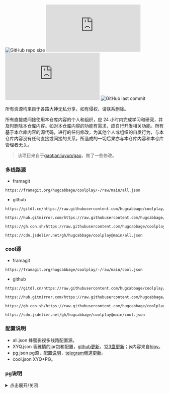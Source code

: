 ![GitHub repo size](https://img.shields.io/github/repo-size/hugcabbage/coolplay)
![GitHub file size in bytes](https://img.shields.io/github/size/hugcabbage/coolplay/jar%2Fpg.jar?label=pg.jar%20size)
![GitHub file size in bytes](https://img.shields.io/github/size/hugcabbage/coolplay/jar%2FXYQ.jar?label=XYQ.jar%20size)
![GitHub last commit](https://img.shields.io/github/last-commit/hugcabbage/coolplay)

所有资源均来自于各路大神无私分享，如有侵权，请联系删除。

所有直接或间接使用本仓库内容的个人和组织，应 24 小时内完成学习和研究，并及时删除本仓库内容。如对本仓库内容的功能有需求，应自行开发相关功能。所有基于本仓库内容的源代码，进行的任何修改，为其他个人或组织的自发行为，与本仓库内容没有任何直接或间接的关系，所造成的一切后果亦与本仓库内容和本仓库管理者无关。

> 该项目来自于[gaotianliuyun/gao](https://github.com/gaotianliuyun/gao.git)，做了一些修改。

### 多线路源
- framagit
```text
https://framagit.org/hugcabbage/coolplay/-/raw/main/all.json
```
- github
```text
https://gitdl.cn/https://raw.githubusercontent.com/hugcabbage/coolplay/main/all.json
```
```text
https://hub.gitmirror.com/https://raw.githubusercontent.com/hugcabbage/coolplay/main/all.json
```
```text
https://gh.con.sh/https://raw.githubusercontent.com/hugcabbage/coolplay/main/all.json
```
```text
https://cdn.jsdelivr.net/gh/hugcabbage/coolplay@main/all.json
```

### cool源
- framagit
```text
https://framagit.org/hugcabbage/coolplay/-/raw/main/cool.json
```
- github
```text
https://gitdl.cn/https://raw.githubusercontent.com/hugcabbage/coolplay/main/cool.json
```
```text
https://hub.gitmirror.com/https://raw.githubusercontent.com/hugcabbage/coolplay/main/cool.json
```
```text
https://gh.con.sh/https://raw.githubusercontent.com/hugcabbage/coolplay/main/cool.json
```
```text
https://cdn.jsdelivr.net/gh/hugcabbage/coolplay@main/cool.json
```

### 配置说明
- all.json 蜂蜜影视多线路配置源。
- XYQ.json 香雅情的jar包和配置，[github更新](https://github.com/xyq254245/xyqonlinerule.git)，[123盘更新](https://www.123pan.com/s/alSeVv-lGO0A.html)；js内容来自[hipy](https://github.com/hjdhnx/hipy-server.git)。
- pg.json pg源，[配置说明](#pg说明)，[telegram频道更新](https://t.me/s/PandaGroovePG)。
- cool.json XYQ+PG。

### pg说明
<details>
  <summary>点击展开/关闭</summary>

有缘人注意：本zip目前仅支持"影视","OK影视","EasyBox"使用，其他播放器或基于影视魔改的播放器使用本zip都会导致网盘内容无法播放。对本zip内的核心jar所作的任何魔改、缝合都会导致网盘原画不可播放。

* 本ZIP所加载的资源完全来自网上公开分享的内容，若有版权问题请联系相关网站删除，本ZIP只读取和播放网络公开资源，既不维护也不储存任何网络资源。

****************************************************************

*  把本zip文件解压缩到安卓设备的任意目录                       *

*  然后在播放器的点播接口设定中，指定到解压后目录中的jsm.json  *

****************************************************************

* 每次更新zip都可以覆盖到同一个目录，覆盖后无需重新扫码就可以继续使用网盘

* 可以使用影视的内部http服务器实现zip上传和自动解压，方法：用手机或PC打开http://播放器IP:9978/，

* 然后点击最后一个TAB(本地)，然后创建一个新文件夹，例如“tvbox”，然后进入"tvbox"，然后创建"js"和"lib"两个子目录，

* 然后点击“上传档案”，把本zip上传到该目录就会自动解压。

================================================================

以下所有说明不看也可以正常使用本zip，只是给动手能力强的有缘人更多定制化的可能性。默认设置就可以欣赏绝大部分网络资源，只需要切换到“网盘及弹幕设置”这个视频源扫不同网盘的二维码即可。（切换方法：播放器首页点击左上角图标或文字，找到“网盘及弹幕设置”点击）

================================================================

提示0: 多个播放器或多次外挂本zip情况下，需要只保留一个播放器或1个外挂运行，其他的要主动杀掉，否则可能出现网盘播放异常.

提示1：发现影视壳并不能加载最新的jar，如果遇到jar表现异常，或者最新的jar承诺的功能改进没有实现，请清除播放壳app的缓存后强杀播放壳后再试，清除方法1：在壳app的设置里点击“缓存”，清除方法2：设备的应用管理中，清除壳app的数据及缓存。

提示2：迅雷云盘限制极为严格，不要尝试单账号多用户异地使用，或多线程使用，随时可能封号。

提示3：zip包内预置的aliproxy从jar内的assets改为zip内的aliproxy.gz，可以减少jar包对播放器内存的消耗，但因为aliproxy.gz的释出需要使用到壳上的proxy功能，所以如果播放设备安装了多个类似的播放器，可能导致aliproxy释放出错或运行出错。不要尝试在同一个播放设备上运行多个播放壳，也不要尝试把本jar加载到同一个播放设备的不同播放壳上。

提示4：本zip会自动检测系统内核是64还是32位，尽量使用aliproxy的64位版本（不带.64扩展名），但受系统限制，有时自动检测会失败，就会回落到aliproxy.32，如果你确定自己的系统内核是64位的，则可以在tokenm.json中设置"aliproxy_url":"./aliproxy.gz;md5=1"来强制使用64位的aliproxy

提示5：播放原盘ISO时，可能会呼叫外部播放器，此时需要把原播放器在任务列表中锁定，防止原播放器切入后台被杀掉，具体方法：按任务列表按钮，找到原播放器，点击图标在弹出菜单中选择锁定或点击锁头标志

可以透过配置中的“网盘及弹幕配置”的视频源来实现快捷方便的获取32位token及opentoken的功能。

复制lib/tokentemplate.json成为lib/tokenm.json，并填写必要的内容

tokenm.json格式说明：

```jsonc
{
"token":"这里填写阿里云盘的32位token，也可以不填写，在播放阿里云盘内容时会弹出窗口，点击QrCode，用阿里云盘app扫码",
"open_token":"这里填写通过alist或其他openapi提供方申请的aliyun openapi token",
"is_vip":true, //是否是阿里云盘的VIP用户，设置为true后，使用vip_thread_limit设置的数值来并发加速
"vip_thread_limit":32, //这里是阿里云盘的转存原画并发线程数
"vip_thread_limit_night":"19-23=10", //这里是阿里云盘的转存原画夜间并发线程数, 等号前标识夜间时段，等号后标识线程数
"quark_thread_limit":32, //这里是夸克网盘GO代理的并发协程数或java代理的并发线程数，若遇到账号被限制并发数，请将此数值改为10
"quark_vip_thread_limit":32, //这里是夸克网盘设置quark_is_vip:true之后的并发线程数，若遇到账号被限制并发数，请将此数值改为10
"quark_thread_limit_night":"19-23=10", //这里是夸克网盘GO代理的夜间并发协程数或java代理的并发线程数，若遇到账号被限制并发数，请将此数值改为10
"quark_vip_thread_limit_night":"19-23=10", //这里是夸克网盘设置quark_is_guest:false之后的夜间并发线程数，若遇到账号被限制并发数，请将此数值改为10
"quark_is_guest":false, //本项目设置为false表示是夸克的VIP或88VIP用户，使用更快的多线程加载方式，设置为true表示是纯免费的夸克用户，使用优化限速的多线程加载方式
"vod_flags":"4kz|auto", //这里是播放阿里云的画质选项，4kz代表转存GO原画,4ko代表转存Open原画,其他都代表预览画质,可选的预览画质包括qhd,fhd,hd,sd,ld，
"quark_flags":"4kz|auto", //这里是播放夸克网盘的画质选项，4kz代表转存原画（GO原画），其他都代表转码画质,可选的预览画质包括4k,2k,super,high,low,normal
"uc_thread_limit":0,
"uc_is_vip":false,
"uc_flags":"4kz|auto",
"uc_vip_thread_limit":0,
"thunder_thread_limit":0,
"thunder_is_vip":false,
"thunder_vip_thread_limit":0,
"thunder_flags":"4kz",
"aliproxy":"这里填写外部的加速代理，用于在盒子性能不够的情况下，使用外部的加速代理来加速播放，可以不填写",
"proxy":"这里填写用于科学上网的地址，连接openapi或某些资源站可能会需要用到，可以不填写",
"open_api_url":"https://api.xhofe.top/alist/ali_open/token", //这是alist的openapi接口地址，也可使用其他openapi提供商的地址。
"danmu":true,//是否全局开启阿里云盘所有csp的弹幕支持，聚合类CSP仍需单独设置，例如Wogg, Wobg
"quark_danmu":true,//是否全局开启夸克网盘的所有csp的弹幕支持, 聚合类CSP仍需单独设置，例如Wogg, Wobg
"quark_cookie":"这里填写通过https://pan.quark.cn网站获取到的cookie，会很长，全数填入即可。"
"uc_cookie":"这里填写通过https://drive.uc.cn网站登录获取的cookie",
"thunder_username":"这里填入用户名或手机号，如果是手机号，记得是类似'+86 139123457'这样的格式，+86后有空格才对",
"thunder_password":"密码",
"thunder_captchatoken":"首次使用迅雷网盘时，需要使用app弹出的登陆地址去接码登录，并获取captchaToken，具体方法参考alist网站的文档:https://alist.nn.ci/zh/guide/drivers/thunder.html",
"pikpak_username":"PikPak网盘的用户名",
"pikpak_password":"PikPak网盘的密码",
"pikpak_flags":"4kz",
"pikpak_thread_limit":2,
"pikpak_vip_thread_limit":2,
"pikpak_proxy":"用于科学上网连接PikPak网盘的代理服务器地址",
"pikpak_proxy_onlyapi":false,
"pan115_cookie":"",
"pan115_thread_limit":0,
"pan115_vip_thread_limit":0,
"pan115_is_vip":false,
"pan115_flags":"4kz",
"pan115_auto_delete":true,
"pan115_delete_code":"",
"pan115_speed_limit":0,
"pan115_speed_limit_mobile":10485760,
"pan_order":"ali|quark|uc|115|yd|thunder|pikpak"
}
```
</details>

